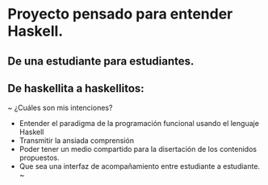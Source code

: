 # Proyecto pensado para entender Haskell. 
## De una estudiante para estudiantes.
## De haskellita a haskellitos:
 ~ ¿Cuáles son mis intenciones? 
  * Entender el paradigma de la programación funcional usando el lenguaje Haskell
  * Transmitir la ansiada comprensión
  * Poder tener un medio compartido para la disertación de los contenidos propuestos.
  * Que sea una interfaz de acompañamiento entre estudiante a estudiante. ~

